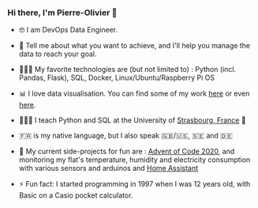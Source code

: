 ### Hi there, I'm Pierre-Olivier 👋

- 🤓 I am DevOps Data Engineer.  

- 💬 Tell me about what you want to achieve, and I'll help you manage the data to reach your goal.

- 👨🏼‍💻 My favorite technologies are (but not limited to) : Python (incl. Pandas, Flask), SQL, Docker, Linux/Ubuntu/Raspberry Pi OS

- 📊 I love data visualisation. You can find some of my work [here](https://public.tableau.com/profile/pierre.olivier.simonard#!/) or even [here](http://ioapps.io/lab/cts).

- 👨🏼‍🏫 I teach Python and SQL at the University of [Strasbourg, France](https://goo.gl/maps/gMo4bZk7u53iZFJD8) 🥨

- 🇫🇷 is my native language, but I also speak 🇬🇧/🇺🇸, 🇸🇪 and 🇩🇪

- 🔭 My current side-projects for fun are : [Advent of Code 2020](https://adventofcode.com/), and monitoring my flat's temperature, humidity and electricity consumption with various sensors and arduinos and [Home Assistant](https://www.home-assistant.io/)

- ⚡ Fun fact: I started programming in 1997 when I was 12 years old, with Basic on a Casio pocket calculator.


<!--
**pierrotsmnrd/pierrotsmnrd** is a ✨ _special_ ✨ repository because its `README.md` (this file) appears on your GitHub profile.

Here are some ideas to get you started:

- 🔭 I’m currently working on ...
- 🌱 I’m currently learning ...
- 👯 I’m looking to collaborate on ...
- 🤔 I’m looking for help with ...
- 💬 Ask me about ...
- 📫 How to reach me: ...
- 😄 Pronouns: ...
- ⚡ Fun fact: ...
-->
